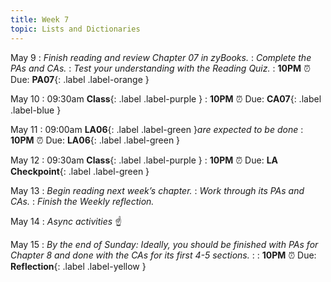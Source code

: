 ```yaml
---
title: Week 7
topic: Lists and Dictionaries
---
```

May 9
: _Finish reading and review Chapter 07 in zyBooks._
: _Complete the PAs and CAs._
: _Test your understanding with the Reading Quiz._
   : **10PM** ⏰  Due: **PA07**{: .label .label-orange }

May 10
: 09:30am **Class**{: .label .label-purple }
   : **10PM** ⏰  Due: **CA07**{: .label .label-blue }

May 11
: 09:00am **LA06**{: .label .label-green }_are expected to be done_
   : **10PM** ⏰  Due: **LA06**{: .label .label-green }

May 12
: 09:30am **Class**{: .label .label-purple }
   : **10PM** ⏰  Due: **LA Checkpoint**{: .label .label-green }

May 13
: _Begin reading next week’s chapter._
: _Work through its PAs and CAs._
: _Finish the Weekly reflection._

May 14
: _Async activities_ ☝️ 

May 15
: _By the end of Sunday: Ideally, you should be finished with PAs for Chapter 8 and done with the CAs for its first 4-5 sections._
: [](#)
   : **10PM** ⏰  Due: **Reflection**{: .label .label-yellow }


